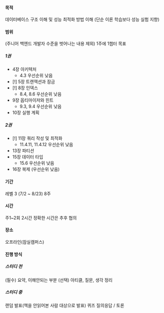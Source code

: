 #### 목적
데이터베이스 구조 이해 및 성능 최적화 방법 이해
(단순 이론 학습보다 성능 실험 지향)
#### 범위
(주니어 백엔드 개발자 수준을 벗어나는 내용 제외)
1주에 1챕터 목표
##### 1권
- 4장 아키텍처
	- 4.3 우선순위 낮음
- [!] 5장 트랜잭션과 잠금
- [!] 8장 인덱스
	- 8.4, 8.6 우선순위 낮음
- 9장 옵티마이저와 힌트
	- 9.3, 9.4 우선순위 낮음
- 10장 실행 계획

##### 2권
- [!] 11장 쿼리 작성 및 최적화
	- 11.4.11, 11.4.12 우선순위 낮음
- 13장 파티션
- 15장 데이터 타입
	- 15.6 우선순위 낮음
- 16장 복제 (우선순위 낮음)
#### 기간 
레벨 3 (7/2 ~ 8/23) 8주
#### 시간
주1~2회 2시간
정확한 시간은 추후 협의
#### 장소
오프라인(잠실캠퍼스)
#### 진행 방식
##### 스터디 전
(필수) 요약, 이해안되는 부분
(선택) 아티클, 질문, 생각 정리
##### 스터디 중
랜덤 발표(책을 안읽어본 사람 대상으로 발표)
퀴즈
질의응답 / 토론



